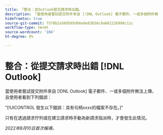 ```yaml
---
title: 「整合：從Outlook提交請求時出錯。
description: 「當使用者嘗試提交附件來自 [!DNL Outlook] 電子郵件、一或多個附件無法上傳，且使用者會看見錯誤。」
hidefromtoc: true
source-git-commit: 7570b2a560505d66e0e83656c9a601226998c11c
workflow-type: tm+mt
source-wordcount: '104'
ht-degree: 0%

---
```



# 整合：從提交請求時出錯 [!DNL Outlook]

當使用者嘗試提交附件來自 [!DNL Outlook] 電子郵件、一或多個附件無法上傳，且使用者看到下列錯誤：

&quot;[!UICONTROL 發生以下錯誤：具有句柄xxxx的檔案不存在。]&quot;

只有在透過請求佇列或在建立請求時手動為新請求指派時，才會發生此情況。

_2022年8月10日首次報導。_

